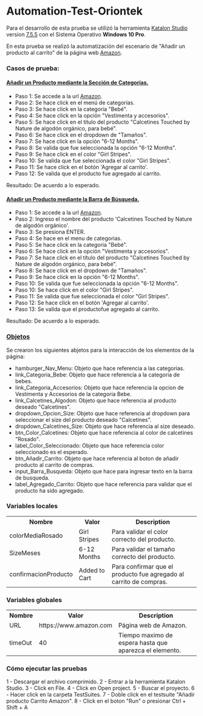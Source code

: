 # Automation-Test-Oriontek

Para el desarrollo de esta prueba se utilizó la herramienta [Katalon Studio](https://www.katalon.com) version [7.5.5](https://github.com/katalon-studio/katalon-studio/releases/tag/v7.5.5) con el Sistema Operativo **Windows 10 Pro**.

En esta prueba se realizó la automatización del escenario de "Añadir un producto al carrito" de la página web [Amazon](https://amazon.com).

### Casos de prueba:

#### [Añadir un Producto mediante la Sección de Categorías.](https://github.com/krodriguezh93/Automation-Test-Oriontek/blob/main/Scripts/A%C3%B1adir%20Producto%20al%20Carrito/A%C3%B1adir%20Producto%20por%20Seccion%20Categorias/Script1601933416026.groovy)
- Paso 1: Se accede a la url [Amazon](https://amazon.com).
- Paso 2: Se hace click en el menú de categorías.
- Paso 3: Se hace click en la categoria "Bebé".
- Paso 4: Se hace click en la opción "Vestimenta y accesorios".
- Paso 5: Se hace click en el título del producto "Calcetines Touched by Nature de algodón orgánico, para bebé".
- Paso 6: Se hace click en el dropdown de "Tamaños".
- Paso 7: Se hace click en la opción "6-12 Months".
- Paso 8: Se valida que fue seleccionada la opción "6-12 Months".
- Paso 9: Se hace click en el color "Girl Stripes".
- Paso 10: Se valida que fue seleccionada el color "Girl Stripes".
- Paso 11: Se hace click en el botón 'Agregar al carrito'.
- Paso 12: Se valida que el producto fue agregado al carrito.

Resultado: De acuerdo a lo esperado.

#### [Añadir un Producto mediante la Barra de Búsqueda.](https://github.com/krodriguezh93/Automation-Test-Oriontek/blob/main/Scripts/A%C3%B1adir%20Producto%20al%20Carrito/A%C3%B1adir%20Producto%20por%20Barra%20de%20Busqueda/Script1601939278243.groovy)
- Paso 1: Se accede a la url [Amazon](https://amazon.com).
- Paso 2: Ingreso el nombre del producto 'Calcetines Touched by Nature de algodón orgánico'.
- Paso 3: Se presiona ENTER.
- Paso 4: Se hace en el menu de categorias.
- Paso 5: Se hace click en la categoria "Bebé".
- Paso 6: Se hace click en la opción "Vestimenta y accesorios".
- Paso 7: Se hace click en el título del producto "Calcetines Touched by Nature de algodón orgánico, para bebé".
- Paso 8: Se hace click en el dropdown de "Tamaños".
- Paso 9:  Se hace click en la opción "6-12 Months".
- Paso 10: Se valida que fue seleccionada la opción "6-12 Months".
- Paso 10: Se hace click en el color "Girl Stripes".
- Paso 11: Se valida que fue seleccionada el color "Girl Stripes".
- Paso 12: Se hace click en el botón 'Agregar al carrito'.
- Paso 13: Se valida que el productofue agregado al carrito.

Resultado: De acuerdo a lo esperado.

### [Objetos](https://github.com/krodriguezh93/Automation-Test-Oriontek/tree/main/Object%20Repository/A%C3%B1adir%20Producto%20al%20Carrito)


Se crearon los siguientes abjetos para la interacción de los elementos de la página:

- hamburger_Nav_Menu: Objeto que hace referencia a las categorias.
- link_Categoria_Bebe: Objeto que hace referencia a la categoria de bebes.
- link_Categoria_Accesorios: Objeto que hace referencia la opcion de Vestimenta y Accesorios de la categoria Bebe.
- link_Calcetines_Algodon: Objeto que hace referencia al producto deseado "Calcetines".
- dropdown_Opcion_Size: Objeto que hace referencia al dropdown para seleccionar el size del producto deseado "Calcetines".
- dropdown_Calcetines_Size: Objeto que hace referencia al size deseado.
- btn_Color_Calcetines: Objeto que hace referencia al color de calcetines  "Rosado".
- label_Color_Seleccionado: Objeto que hace referencia color seleccionado es el esperado.
- btn_Añadir_Carrito: Objeto que hace referencia al boton de añadir producto al carrito de compras.
- input_Barra_Busqueda: Objeto que hace  para ingresar texto en la barra de busqueda.
- label_Agregado_Carrito: Objeto que hace referencia para  validar que el producto ha sido agregado.


### Variables locales
<table>
	<tr>
		<th>Nombre</th>
		<th>Valor</th>
		<th>Description</th>
	<tr>
	<tr>
		<td>colorMediaRosado</td>
		<td>Girl Stripes</td>
		<td>Para validar el color correcto del producto.</td>
	</tr>
	<tr>
		<td>SizeMeses</td>
		<td>6-12 Months</td>
		<td>Para validar el tamaño correcto del producto.</td>
	</tr>
	<tr>
		<td>confirmacionProducto</td>
		<td>Added to Cart</td>
		<td>Para confirmar que el producto fue agregado al carrito de compras.</td>
	</tr>
</table>

### Variables globales
<table>
	<tr>
		<th>Nombre</th>
		<th>Valor</th>
		<th>Description</th>
	<tr>
	<tr>
		<td>URL</td>
		<td>https://www.amazon.com</td>
		<td>Página web de Amazon.</td>
	</tr>
	<tr>
		<td>timeOut</td>
		<td>40</td>
		<td>Tiempo maximo de espera hasta que aparezca el elemento.</td>
	</tr>
</table>

### Cómo ejecutar las pruebas

1 - Descargar el archivo comprimido.
2 - Entrar a la herramienta Katalon Studio.
3 - Click en File.
4 - Click en Open project.
5 - Buscar el proyecto.
6 - Hacer click en la carpeta TestSuites.
7 - Doble click en el testsuite "Añadir producto Carrito Amazon".
8 - Click en el boton "Run" o presionar Ctrl + Shift + A
 

